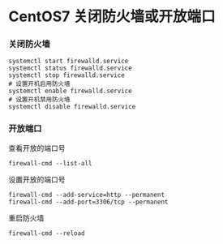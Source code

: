 # CentOS7 关闭防火墙或开放端口

### 关闭防火墙

```shell
systemctl start firewalld.service
systemctl status firewalld.service
systemctl stop firewalld.service
# 设置开机启用防火墙
systemctl enable firewalld.service
# 设置开机禁用防火墙
systemctl disable firewalld.service
```

### 开放端口

查看开放的端口号

```shell
firewall-cmd --list-all
```

设置开放的端口号

```shell
firewall-cmd --add-service=http --permanent 
firewall-cmd --add-port=3306/tcp --permanent 
```

重启防火墙

```shell
firewall-cmd --reload
```

‍
